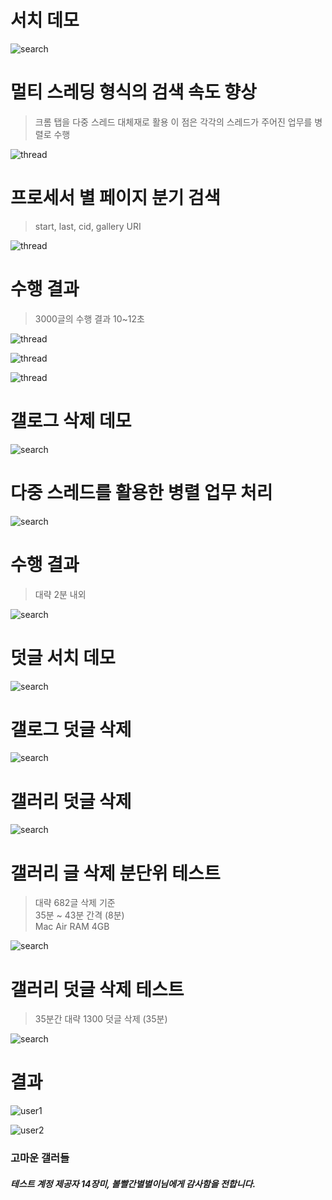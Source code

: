 # 서치 데모

![search](assets/search.gif)

# 멀티 스레딩 형식의 검색 속도 향상
> 크롬 탭을 다중 스레드 대체재로 활용 이 점은 각각의 스레드가 주어진 업무를 병렬로 수행

![thread](assets/search_thread.png)

# 프로세서 별 페이지 분기 검색
> start, last, cid, gallery URI

![thread](assets/search_task.png)

# 수행 결과
> 3000글의 수행 결과 10~12초

![thread](assets/search_result_1.png)

![thread](assets/search_result_2.png)

![thread](assets/search_result_3.png)

# 갤로그 삭제 데모

![search](assets/gallog.gif)

# 다중 스레드를 활용한 병렬 업무 처리

![search](assets/gallog__thread.png)

# 수행 결과
> 대략 2분 내외

![search](assets/gallog_result.png)

# 덧글 서치 데모

![search](assets/search_reply.gif)

# 갤로그 덧글 삭제

![search](assets/gallog_reply.gif)

# 갤러리 덧글 삭제

![search](assets/gall_reply.gif)

# 갤러리 글 삭제 분단위 테스트
> 대략 682글 삭제 기준 <br />
> 35분 ~ 43분 간격 (8분) <br />
> Mac Air RAM 4GB

![search](assets/gall_board_result.png)

# 갤러리 덧글 삭제 테스트
> 35분간 대략 1300 덧글 삭제 (35분) <br />

![search](assets/gall_reply_result.png)

# 결과

![user1](assets/test_user_1.png)

![user2](assets/test_user_2.png)

### 고마운 갤러들
##### 테스트 계정 제공자 14장미, 볼빨간별별이님에게 감사함을 전합니다.